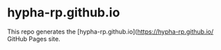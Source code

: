 # hypha-rp.github.io

This repo generates the [hypha-rp.github.io](https://hypha-rp.github.io/ GitHub Pages site.

